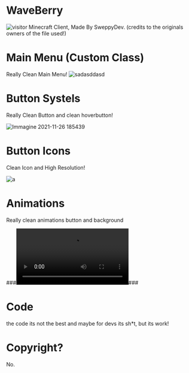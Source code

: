 # WaveBerry
![visitor](https://visitor-badge.laobi.icu/badge?page_id=SweppyDev)
Minecraft Client, Made By SweppyDev. (credits to the originals owners of the file used!)

# Main Menu (Custom Class)
Really Clean Main Menu!
![sadasddasd](https://user-images.githubusercontent.com/94248011/143618093-20c9b0ef-27ae-4970-8d84-d44bc8ab9a0d.png)

# Button Systels
Really Clean Button and clean hoverbutton!

![Immagine 2021-11-26 185439](https://user-images.githubusercontent.com/94248011/143617369-90596172-4bb6-46d8-be6e-936220c5cacd.png)

# Button Icons
Clean Icon and High Resolution!

![a](https://user-images.githubusercontent.com/94248011/143617470-9a5ded36-5597-4ae3-8e15-ce8c71d1aab0.png)

# Animations
Really clean animations button and background

###![CLICK ME](https://user-images.githubusercontent.com/94248011/143617861-1e51aead-1424-4bea-9b86-0b799efd0d52.mp4)###

# Code
the code its not the best and maybe for devs its sh*t, but its work!

# Copyright?
No.
